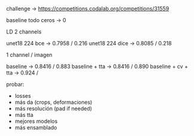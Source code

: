 challenge -> https://competitions.codalab.org/competitions/31559

baseline todo ceros -> 0

LD 2 channels

unet18 224 bce -> 0.7958 / 0.216
unet18 224 dice -> 0.8085 / 0.218

1 channel / imagen

baseline -> 0.8416 / 0.883
baseline + tta -> 0.8416 / 0.890
baseline + cv + tta -> 0.924 /

probar:

- losses
- más da (crops, deformaciones)
- más resolución (pad if needed)
- más tta
- mejores modelos
- más ensamblado
